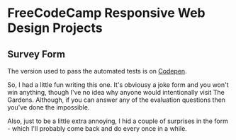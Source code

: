 # FreeCodeCamp Responsive Web Design Projects

## Survey Form
The version used to pass the automated tests is on [Codepen]('https://codepen.io/Bus42/pen/QZYoVE').

So, I had a little fun writing this one. It's obviousy a joke form and you won't win anything, though I've no idea why anyone would intentionally visit The Gardens. Although, if you can answer any of the evaluation questions then you've done the impossible.

Also, just to be a little extra annoying, I hid a couple of surprises in the form - which I'll probably come back and do every once in a while.

